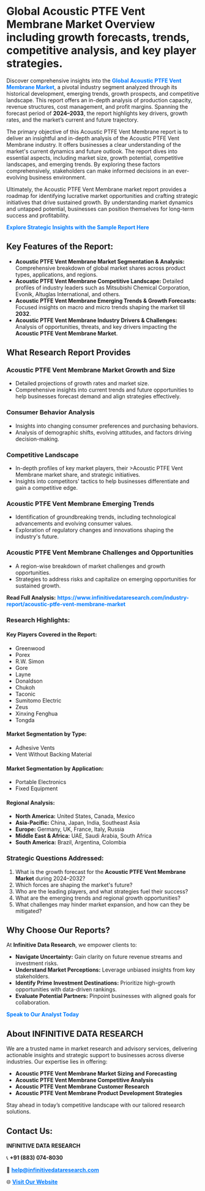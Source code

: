 <h1>Global Acoustic PTFE Vent Membrane Market Overview including growth forecasts, trends, competitive analysis, and key player strategies.</h1>
<p>
Discover comprehensive insights into the 
<a href="https://www.infinitivedataresearch.com/industry-report/acoustic-ptfe-vent-membrane-market" rel="dofollow" style="color: #007BFF; text-decoration: none;"><strong>Global Acoustic PTFE Vent Membrane Market</strong></a>, a pivotal industry segment analyzed through its historical development, emerging trends, growth prospects, and competitive landscape. This report offers an in-depth analysis of production capacity, revenue structures, cost management, and profit margins. Spanning the forecast period of <strong>2024–2033</strong>, the report highlights key drivers, growth rates, and the market’s current and future trajectory.
</p>
<p>
The primary objective of this Acoustic PTFE Vent Membrane report is to deliver an insightful and in-depth analysis of the Acoustic PTFE Vent Membrane industry. It offers businesses a clear understanding of the market's current dynamics and future outlook. The report dives into essential aspects, including market size, growth potential, competitive landscapes, and emerging trends. By exploring these factors comprehensively, stakeholders can make informed decisions in an ever-evolving business environment.
</p>
<p>
Ultimately, the Acoustic PTFE Vent Membrane market report provides a roadmap for identifying lucrative market opportunities and crafting strategic initiatives that drive sustained growth. By understanding market dynamics and untapped potential, businesses can position themselves for long-term success and profitability.
</p>
<p>
<a href="https://www.infinitivedataresearch.com/request-sample/reportId=106592" style="color: #007BFF; text-decoration: none;"><strong>Explore Strategic Insights with the Sample Report Here</strong></a>
</p>

<h2>Key Features of the Report:</h2>
<ul>
<li><strong>Acoustic PTFE Vent Membrane Market Segmentation & Analysis:</strong> Comprehensive breakdown of global market shares across product types, applications, and regions.</li>
<li><strong>Acoustic PTFE Vent Membrane Competitive Landscape:</strong> Detailed profiles of industry leaders such as Mitsubishi Chemical Corporation, Evonik, Altuglas International, and others.</li>
<li><strong>Acoustic PTFE Vent Membrane Emerging Trends & Growth Forecasts:</strong> Focused insights on macro and micro trends shaping the market till <strong>2032</strong>.</li>
<li><strong>Acoustic PTFE Vent Membrane Industry Drivers & Challenges:</strong> Analysis of opportunities, threats, and key drivers impacting the <strong>Acoustic PTFE Vent Membrane Market</strong>.</li>
</ul>

<h2>What Research Report Provides</h2>
<h3>Acoustic PTFE Vent Membrane Market Growth and Size</h3>
<ul>
<li>Detailed projections of growth rates and market size.</li>
<li>Comprehensive insights into current trends and future opportunities to help businesses forecast demand and align strategies effectively.</li>
</ul>

<h3>Consumer Behavior Analysis</h3>
<ul>
<li>Insights into changing consumer preferences and purchasing behaviors.</li>
<li>Analysis of demographic shifts, evolving attitudes, and factors driving decision-making.</li>
</ul>

<h3>Competitive Landscape</h3>
<ul>
<li>In-depth profiles of key market players, their >Acoustic PTFE Vent Membrane market share, and strategic initiatives.</li>
<li>Insights into competitors' tactics to help businesses differentiate and gain a competitive edge.</li>
</ul>

<h3>Acoustic PTFE Vent Membrane Emerging Trends</h3>
<ul>
<li>Identification of groundbreaking trends, including technological advancements and evolving consumer values.</li>
<li>Exploration of regulatory changes and innovations shaping the industry's future.</li>
</ul>

<h3>Acoustic PTFE Vent Membrane Challenges and Opportunities</h3>
<ul>
<li>A region-wise breakdown of market challenges and growth opportunities.</li>
<li>Strategies to address risks and capitalize on emerging opportunities for sustained growth.</li>
</ul>
<p><strong>Read Full Analysis:</strong> <a href="https://www.infinitivedataresearch.com/industry-report/acoustic-ptfe-vent-membrane-market" rel="dofollow" style="color: #007BFF; text-decoration: none;"><strong>https://www.infinitivedataresearch.com/industry-report/acoustic-ptfe-vent-membrane-market</strong></a></p>
<h3>Research Highlights:</h3>
<h4>Key Players Covered in the Report:</h4>
<ul><li>Greenwood</li><li>Porex</li><li>R.W. Simon</li><li>Gore</li><li>Layne</li><li>Donaldson</li><li>Chukoh</li><li>Taconic</li><li>Sumitomo Electric</li><li>Zeus</li><li>Xinxing Fenghua</li><li>Tongda</li></ul>
<h4>Market Segmentation by Type:</h4>
<ul><li>Adhesive Vents</li><li>Vent Without Backing Material</li></ul>
<h4>Market Segmentation by Application:</h4>
<ul><li>Portable Electronics</li><li>Fixed Equipment</li></ul>

<h4>Regional Analysis:</h4>
<ul>
<li><strong>North America:</strong> United States, Canada, Mexico</li>
<li><strong>Asia-Pacific:</strong> China, Japan, India, Southeast Asia</li>
<li><strong>Europe:</strong> Germany, UK, France, Italy, Russia</li>
<li><strong>Middle East & Africa:</strong> UAE, Saudi Arabia, South Africa</li>
<li><strong>South America:</strong> Brazil, Argentina, Colombia</li>
</ul>

<h3>Strategic Questions Addressed:</h3>
<ol>
<li>What is the growth forecast for the <strong>Acoustic PTFE Vent Membrane Market</strong> during 2024–2032?</li>
<li>Which forces are shaping the market's future?</li>
<li>Who are the leading players, and what strategies fuel their success?</li>
<li>What are the emerging trends and regional growth opportunities?</li>
<li>What challenges may hinder market expansion, and how can they be mitigated?</li>
</ol>

<h2>Why Choose Our Reports?</h2>
<p>At <strong>Infinitive Data Research</strong>, we empower clients to:</p>
<ul>
<li><strong>Navigate Uncertainty:</strong> Gain clarity on future revenue streams and investment risks.</li>
<li><strong>Understand Market Perceptions:</strong> Leverage unbiased insights from key stakeholders.</li>
<li><strong>Identify Prime Investment Destinations:</strong> Prioritize high-growth opportunities with data-driven rankings.</li>
<li><strong>Evaluate Potential Partners:</strong> Pinpoint businesses with aligned goals for collaboration.</li>
</ul>
<p><a href="https://www.infinitivedataresearch.com/industry-report/acoustic-ptfe-vent-membrane-market" rel="dofollow" style="color: #007BFF; text-decoration: none;"><strong>Speak to Our Analyst Today</strong></a></p>

<h2>About INFINITIVE DATA RESEARCH</h2>
<p>We are a trusted name in market research and advisory services, delivering actionable insights and strategic support to businesses across diverse industries. Our expertise lies in offering:</p>
<ul>
<li><strong>Acoustic PTFE Vent Membrane Market Sizing and Forecasting</strong></li>
<li><strong>Acoustic PTFE Vent Membrane Competitive Analysis</strong></li>
<li><strong>Acoustic PTFE Vent Membrane Customer Research</strong></li>
<li><strong>Acoustic PTFE Vent Membrane Product Development Strategies</strong></li>
</ul>
<p>Stay ahead in today’s competitive landscape with our tailored research solutions.</p>

<h2>Contact Us:</h2>
<p><strong>INFINITIVE DATA RESEARCH</strong></p>
<p>📞 <strong>+91 (883) 074-8030</strong></p>
<p>📧 <strong><a href="mailto:help@infinitivedataresearch.com" style="color: #007BFF;">help@infinitivedataresearch.com</a></strong></p>
<p>🌐 <strong><a href="https://www.infinitivedataresearch.com" rel="dofollow" style="color: #007BFF;">Visit Our Website</a></strong></p>